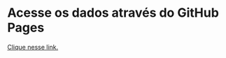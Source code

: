 # Acesse os dados através do GitHub Pages

[Clique nesse link.](https://mateusaschneidercastilhos.github.io/Colab_UTFPR/)

